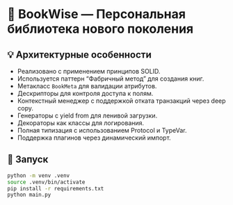 # 📘 BookWise — Персональная библиотека нового поколения

## 💡 Архитектурные особенности

- Реализовано с применением принципов SOLID.
- Используется паттерн “Фабричный метод” для создания книг.
- Метакласс `BookMeta` для валидации атрибутов.
- Дескрипторы для контроля доступа к полям.
- Контекстный менеджер с поддержкой отката транзакций через deep copy.
- Генераторы с yield from для ленивой загрузки.
- Декораторы как классы для логирования.
- Полная типизация с использованием Protocol и TypeVar.
- Поддержка плагинов через динамический импорт.

## 🚀 Запуск

```bash
python -m venv .venv
source .venv/bin/activate
pip install -r requirements.txt
python main.py
